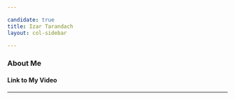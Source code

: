 ```yaml
---

candidate: true
title: Izar Tarandach
layout: col-sidebar

---
```


### About Me

#### Link to My Video

---

